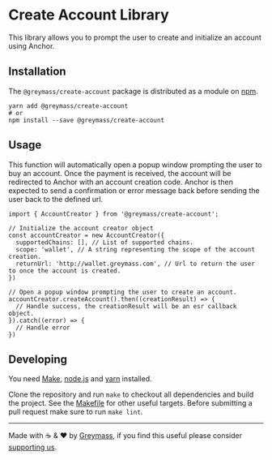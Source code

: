 Create Account Library
=======

This library allows you to prompt the user to create and initialize an account using Anchor.

## Installation

The `@greymass/create-account` package is distributed as a module on [npm](https://www.npmjs.com/package/@greymass/create-account).

```
yarn add @greymass/create-account
# or
npm install --save @greymass/create-account
```

## Usage

This function will automatically open a popup window prompting the user to buy an account. Once the payment is received,
the account will be redirected to Anchor with an account creation code. Anchor is then expected to send a confirmation or
error message back before sending the user back to the defined url.

```
import { AccountCreator } from '@greymass/create-account';

// Initialize the account creator object
const accountCreator = new AccountCreator({
  supportedChains: [], // List of supported chains.
  scope: 'wallet', // A string representing the scope of the account creation.
  returnUrl: 'http://wallet.greymass.com', // Url to return the user to once the account is created.
})

// Open a popup window prompting the user to create an account.
accountCreator.createAccount().then((creationResult) => {
  // Handle success, the creationResult will be an esr callback object.
}).catch((error) => {
  // Handle error
})
```

## Developing

You need [Make](https://www.gnu.org/software/make/), [node.js](https://nodejs.org/en/) and [yarn](https://classic.yarnpkg.com/en/docs/install) installed.

Clone the repository and run `make` to checkout all dependencies and build the project. See the [Makefile](./Makefile) for other useful targets. Before submitting a pull request make sure to run `make lint`.

---

Made with ☕️ & ❤️ by [Greymass](https://greymass.com), if you find this useful please consider [supporting us](https://greymass.com/support-us).
